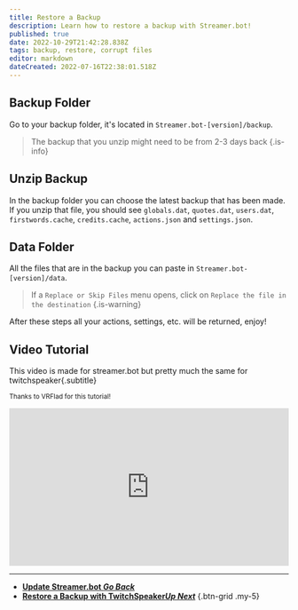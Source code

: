 ```yaml
---
title: Restore a Backup
description: Learn how to restore a backup with Streamer.bot!
published: true
date: 2022-10-29T21:42:28.838Z
tags: backup, restore, corrupt files
editor: markdown
dateCreated: 2022-07-16T22:38:01.518Z
---
```


## Backup Folder
Go to your backup folder, it's located in `Streamer.bot-[version]/backup`.

> The backup that you unzip might need to be from 2-3 days back
{.is-info}

## Unzip Backup
In the backup folder you can choose the latest backup that has been made.
If you unzip that file, you should see `globals.dat`, `quotes.dat`, `users.dat`, `firstwords.cache`, `credits.cache`, `actions.json` and `settings.json`.

## Data Folder
All the files that are in the backup you can paste in `Streamer.bot-[version]/data`.
> If a `Replace or Skip Files` menu opens, click on `Replace the file in the destination`
{.is-warning}

After these steps all your actions, settings, etc. will be returned, enjoy!

## Video Tutorial
This video is made for streamer.bot but pretty much the same for twitchspeaker{.subtitle}

<small>Thanks to VRFlad for this tutorial!</small>

<div class=“iframe-container”><iframe src="https://www.youtube.com/embed/5z-ULoqxmiA" title="YouTube video player" frameborder="0" allow="accelerometer; autoplay; clipboard-write; encrypted-media; gyroscope; picture-in-picture; fullscreen" allow fullscreen style="border: none; max-width: 100%; width: 100%; aspect-ratio: 16/9;"></iframe></div>

---

- [<i class="mdi mdi-chevron-left"></i>**Update Streamer.bot *Go Back***](/Update)
- [<i class="mdi mdi-speaker text--twitch"></i>**Restore a Backup with TwitchSpeaker*Up Next***](/TwitchSpeaker/Backup)
{.btn-grid .my-5}